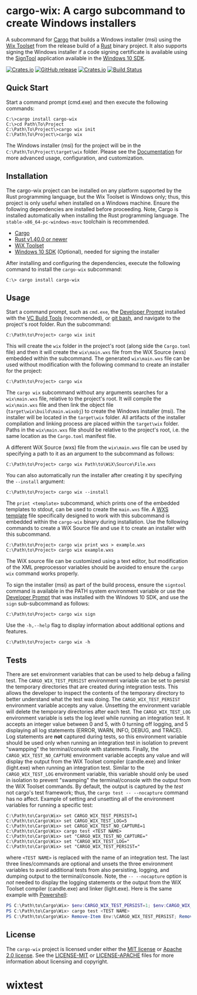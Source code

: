 # cargo-wix: A cargo subcommand to create Windows installers

A subcommand for [Cargo](http://doc.crates.io/) that builds a Windows installer (msi) using the [Wix Toolset](http://wixtoolset.org/) from the release build of a [Rust](https://www.rust-lang.org) binary project. It also supports signing the Windows installer if a code signing certificate is available using the [SignTool](https://msdn.microsoft.com/en-us/library/windows/desktop/aa387764(v=vs.85).aspx) application available in the [Windows 10 SDK](https://developer.microsoft.com/en-us/windows/downloads/windows-10-sdk).

[![Crates.io](https://img.shields.io/crates/v/cargo-wix.svg)](https://crates.io/crates/cargo-wix)
[![GitHub release](https://img.shields.io/github/release/volks73/cargo-wix.svg)](https://github.com/volks73/cargo-wix/releases)
[![Crates.io](https://img.shields.io/crates/l/cargo-wix.svg)](https://github.com/volks73/cargo-wix#license)
[![Build Status](https://github.com/volks73/cargo-wix/workflows/CI/badge.svg?branch=master)](https://github.com/volks73/cargo-wix/actions?query=branch%3main)

## Quick Start

Start a command prompt (cmd.exe) and then execute the following commands:

```dos
C:\>cargo install cargo-wix
C:\>cd Path\To\Project
C:\Path\To\Project\>cargo wix init
C:\Path\To\Project\>cargo wix
```

The Windows installer (msi) for the project will be in the `C:\Path\To\Project\target\wix` folder. Please see the [Documentation](https://volks73.github.io/cargo-wix/cargo_wix/index.html) for more advanced usage, configuration, and customization.

## Installation

The cargo-wix project can be installed on any platform supported by the Rust programming language, but the Wix Toolset is Windows only; thus, this project is only useful when installed on a Windows machine. Ensure the following dependencies are installed before proceeding. Note, Cargo is installed automatically when installing the Rust programming language. The `stable-x86_64-pc-windows-msvc` toolchain is recommended.

- [Cargo](http://doc.crates.io)
- [Rust v1.40.0 or newer](https://www.rust-lang.org)
- [WiX Toolset](http://wixtoolset.org)
- [Windows 10 SDK](https://developer.microsoft.com/en-us/windows/downloads/windows-10-sdk) (Optional), needed for signing the installer

After installing and configuring the dependencies, execute the following command to install the `cargo-wix` subcommand:

```dos
C:\> cargo install cargo-wix
```

## Usage

Start a command prompt, such as `cmd.exe`, the [Developer Prompt](https://msdn.microsoft.com/en-us/library/f35ctcxw.aspx) installed with the [VC Build Tools](https://visualstudio.microsoft.com/downloads/#build-tools-for-visual-studio-2017) (recommended), or [git bash](https://gitforwindows.org/), and navigate to the project's root folder. Run the subcommand:

```dos
C:\Path\to\Project> cargo wix init
```

This will create the `wix` folder in the project's root (along side the `Cargo.toml` file) and then it will create the `wix\main.wxs` file from the WiX Source (wxs) embedded within the subcommand. The generated `wix\main.wxs` file can be used without modification with the following command to create an installer for the project:

```dos
C:\Path\to\Project> cargo wix
```

The `cargo wix` subcommand without any arguments searches for a `wix\main.wxs` file, relative to the project's root. It will compile the `wix\main.wxs` file and then link the object file (`target\wix\build\main.wixobj`) to create the Windows installer (msi). The installer will be located in the `target\wix` folder. All artifacts of the installer compilation and linking process are placed within the `target\wix` folder. Paths in the `wix\main.wxs` file should be relative to the project's root, i.e. the same location as the `Cargo.toml` manifest file. 

A different WiX Source (wxs) file from the `wix\main.wxs` file can be used by specifying a path to it as an argument to the subcommand as follows:

```dos
C:\Path\to\Project> cargo wix Path\to\WiX\Source\File.wxs
```

You can also automatically run the installer after creating it by specifying the `--install` argument:

```dos
C:\Path\to\Project> cargo wix --install
```

The `print <template>` subcommand, which prints one of the embedded templates to stdout, can be used to create the `main.wxs` file. A [WXS template](https://github.com/volks73/cargo-wix/blob/master/src/main.wxs.mustache) file specifically designed to work with this subcommand is embedded within the `cargo-wix` binary during installation. Use the following commands to create a WiX Source file and use it to create an installer with this subcommand.

```dos
C:\Path\to\Project> cargo wix print wxs > example.wxs
C:\Path\to\Project> cargo wix example.wxs
```

The WiX source file can be customized using a text editor, but modification of the XML preprocessor variables should be avoided to ensure the `cargo wix` command works properly. 

To sign the installer (msi) as part of the build process, ensure the `signtool` command is available in the PATH system environment variable or use the [Developer Prompt](https://msdn.microsoft.com/en-us/library/f35ctcxw.aspx) that was installed with the Windows 10 SDK, and use the `sign` sub-subcommand as follows: 

```dos
C:\Path\to\Project> cargo wix sign
```

Use the `-h,--help` flag to display information about additional options and features.

```dos
C:\Path\to\Project> cargo wix -h
```

## Tests

There are set environment variables that can be used to help debug a failing test. The `CARGO_WIX_TEST_PERSIST` environment variable can be set to persist the temporary directories that are created during integration tests. This allows the developer to inspect the contents of the temporary directory to better understand what the test was doing. The `CARGO_WIX_TEST_PERSIST` environment variable accepts any value. Unsetting the environment variable will delete the temporary directories after each test. The `CARGO_WIX_TEST_LOG` environment variable is sets the log level while running an integration test. It accepts an integer value between 0 and 5, with 0 turning off logging, and 5 displaying all log statements (ERROR, WARN, INFO, DEBUG, and TRACE). Log statements are __not__ captured during tests, so this environment variable should be used only when running an integration test in isolation to prevent "swampping" the terminal/console with statements. Finally, the `CARGO_WIX_TEST_NO_CAPTURE` environment variable accepts any value and will display the output from the WiX Toolset compiler (candle.exe) and linker (light.exe) when running an integration test. Similar to the `CARGO_WIX_TEST_LOG` environment variable, this variable should only be used in isolation to prevent "swamping" the terminal/console with the output from the WiX Toolset commands. By default, the output is captured by the _test_ not cargo's test framework; thus, the `cargo test -- --nocapture` command has no affect. Example of setting and unsetting all of the environment variables for running a specific test:

```dos
C:\Path\to\Cargo\Wix> set CARGO_WIX_TEST_PERSIST=1
C:\Path\to\Cargo\Wix> set CARGO_WIX_TEST_LOG=5
C:\Path\to\Cargo\Wix> set CARGO_WIX_TEST_NO_CAPTURE=1
C:\Path\to\Cargo\Wix> cargo test <TEST NAME>
C:\Path\to\Cargo\Wix> set "CARGO_WIX_TEST_NO_CAPTURE="
C:\Path\to\Cargo\Wix> set "CARGO_WIX_TEST_LOG="
C:\Path\to\Cargo\Wix> set "CARGO_WIX_TEST_PERSIST="
```

where `<TEST NAME>` is replaced with the name of an integration test. The last three lines/commands are optional and unsets the three environment variables to avoid additional tests from also persisting, logging, and dumping output to the terminal/console. Note, the `-- --nocapture` option is _not_ needed to display the logging statements or the output from the WiX Toolset compiler (candle.exe) and linker (light.exe). Here is the same example with [Powershell](https://docs.microsoft.com/en-us/powershell/):

```powershell
PS C:\Path\to\Cargo\Wix> $env:CARGO_WIX_TEST_PERSIST=1; $env:CARGO_WIX_TEST_LOG=5; $env:CARGO_WIX_TEST_NO_CAPTURE=1; 
PS C:\Path\to\Cargo\Wix> cargo test <TEST NAME>
PS C:\Path\to\Cargo\Wix> Remove-Item Env:\CARGO_WIX_TEST_PERSIST; Remove-Item Env:\CARGO_WIX_TEST_LOG; Remove-Item Env:\CARGO_WIX_TEST_NO_CAPTURE
```

## License

The `cargo-wix` project is licensed under either the [MIT license](https://opensource.org/licenses/MIT) or [Apache 2.0 license](http://www.apache.org/licenses/LICENSE-2.0). See the [LICENSE-MIT](https://github.com/volks73/cargo-wix/blob/master/LICENSE-MIT) or [LICENSE-APACHE](https://github.com/volks73/cargo-wix/blob/master/LICENSE-APACHE) files for more information about licensing and copyright.

# wixtest
